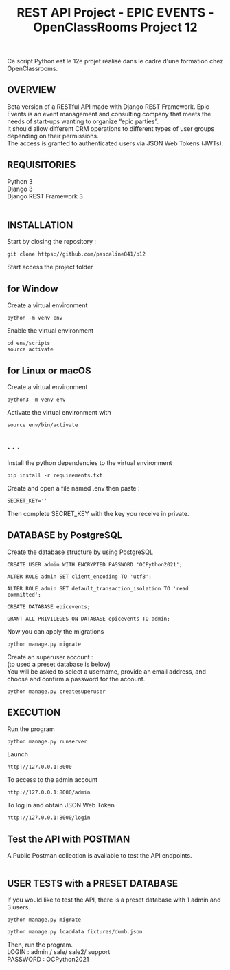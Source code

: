 <h1 align="center">REST API Project - EPIC EVENTS - OpenClassRooms Project 12</h1>
<br>
<br>
Ce script Python est le 12e projet réalisé dans le cadre d'une formation chez OpenClassrooms.
<br>

## OVERVIEW
Beta version of a RESTful API made with Django REST Framework. 
Epic Events is an event management and consulting company that meets the needs of start-ups wanting to organize “epic parties”.<br>
It should allow different CRM operations to different types of user groups depending on their permissions.
<br> 
The access is granted to authenticated users via JSON Web Tokens (JWTs).

## REQUISITORIES
Python 3 <br>
Django 3 <br>
Django REST Framework 3 <br>
<br>

## INSTALLATION
Start by closing the repository :
```
git clone https://github.com/pascaline841/p12
```
Start access the project folder

## for Window
Create a virtual environment
```
python -m venv env
```
Enable the virtual environment
```
cd env/scripts
source activate
```

## for Linux or macOS
Create a virtual environment 
```
python3 -m venv env
```
Activate the virtual environment with 
```
source env/bin/activate 
```
## . . . 
Install the python dependencies to the virtual environment
```
pip install -r requirements.txt
```
Create and open a file named .env then paste :
```
SECRET_KEY=''
```
Then complete SECRET_KEY with the key you receive in private.

## DATABASE by PostgreSQL
Create the database structure by using PostgreSQL
```
CREATE USER admin WITH ENCRYPTED PASSWORD 'OCPython2021';
```
```
ALTER ROLE admin SET client_encoding TO 'utf8';
```
```
ALTER ROLE admin SET default_transaction_isolation TO 'read committed';
```
```
CREATE DATABASE epicevents;
```
```
GRANT ALL PRIVILEGES ON DATABASE epicevents TO admin;
```
Now you can apply the migrations 
```
python manage.py migrate
```
Create an superuser account :<br>
(to used a preset database is below)<br>
You will be asked to select a username, provide an email address, and choose and confirm a password for the account.
```
python manage.py createsuperuser
```

## EXECUTION
Run the program
```
python manage.py runserver
```
Launch 
```
http://127.0.0.1:8000
```
To access to the admin account 
```
http://127.0.0.1:8000/admin
```
To log in and obtain JSON Web Token 
```
http://127.0.0.1:8000/login
```
## Test the API with POSTMAN
A Public Postman collection is available to test the API endpoints.
```

```
## USER TESTS with a PRESET DATABASE
If you would like to test the API, there is a preset database with 1 admin and 3 users.
```
python manage.py migrate
```
```
python manage.py loaddata fixtures/dumb.json
```
Then, run the program. <br>
LOGIN : admin / sale/ sale2/ support<br>
PASSWORD : OCPython2021<br>